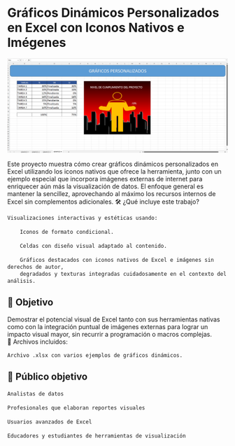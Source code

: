 <h1>Gráficos Dinámicos Personalizados en Excel con Iconos Nativos e Imégenes</h1>

![Preview](GRAFICOS/graficos-personalizados.png)

Este proyecto muestra cómo crear gráficos dinámicos personalizados en Excel utilizando los iconos nativos que ofrece la herramienta, junto con un ejemplo especial que incorpora imágenes externas de internet para enriquecer aún más la visualización de datos. El enfoque general es mantener la sencillez, aprovechando al máximo los recursos internos de Excel sin complementos adicionales.
🛠️ ¿Qué incluye este trabajo?

    Visualizaciones interactivas y estéticas usando:

        Iconos de formato condicional.

        Celdas con diseño visual adaptado al contenido.

        Gráficos destacados con iconos nativos de Excel e imágenes sin derechos de autor, 
        degradados y texturas integradas cuidadosamente en el contexto del análisis.

<h2>🎯 Objetivo</h2>

Demostrar el potencial visual de Excel tanto con sus herramientas nativas como con la integración puntual de imágenes externas para lograr un impacto visual mayor, sin recurrir a programación o macros complejas.
<br>📎 Archivos incluidos:

    Archivo .xlsx con varios ejemplos de gráficos dinámicos.

<h2>🧠 Público objetivo</h2>

    Analistas de datos

    Profesionales que elaboran reportes visuales

    Usuarios avanzados de Excel

    Educadores y estudiantes de herramientas de visualización
